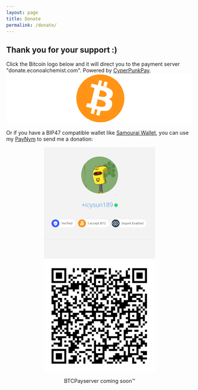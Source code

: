 ```yaml
---
layout: page
title: Donate
permalink: /donate/
---
```


## Thank you for your support :)
Click the Bitcoin logo below and it will direct you to the payment server "donate.econoalchemist.com". Powered by [CyperPunkPay](https://cypherpunkpay.org/).
[![Bitcoin](/assets/Bitcoin3.png)](https://donate.econoalchemist.com/ "Bitcoin")

Or if you have a BIP47 compatible wallet like [Samourai Wallet](https://samouraiwallet.com/download), you can use my [PayNym](https://paynym.is/+icysun189) to send me a donation:

<p align="center">
<img src="/assets/PayNym2_1.png">
<img src="/assets/icysun189QRcode1.png">
 </p>

<p align="center">
BTCPayserver coming soon™
 </p>

